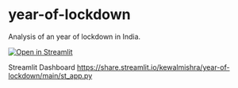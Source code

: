 # year-of-lockdown
Analysis of an year of lockdown in India.

[![Open in Streamlit](https://static.streamlit.io/badges/streamlit_badge_black_white.svg)](https://share.streamlit.io/kewalmishra/year-of-lockdown/main/st_app.py)

Streamlit Dashboard https://share.streamlit.io/kewalmishra/year-of-lockdown/main/st_app.py
